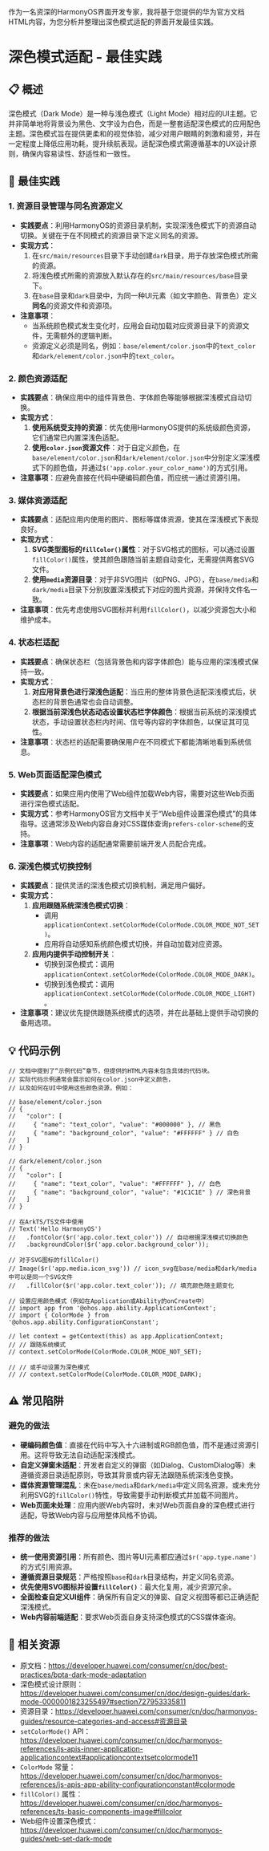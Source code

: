 作为一名资深的HarmonyOS界面开发专家，我将基于您提供的华为官方文档HTML内容，为您分析并整理出深色模式适配的界面开发最佳实践。

# 深色模式适配 - 最佳实践

## 📋 概述
深色模式（Dark Mode）是一种与浅色模式（Light Mode）相对应的UI主题。它并非简单地将背景设为黑色、文字设为白色，而是一整套适配深色模式的应用配色主题。深色模式旨在提供更柔和的视觉体验，减少对用户眼睛的刺激和疲劳，并在一定程度上降低应用功耗，提升续航表现。适配深色模式需遵循基本的UX设计原则，确保内容易读性、舒适性和一致性。

## 🎯 最佳实践

### 1. 资源目录管理与同名资源定义
- **实践要点**：利用HarmonyOS的资源目录机制，实现深浅色模式下的资源自动切换。关键在于在不同模式的资源目录下定义同名的资源。
- **实现方式**：
    1.  在`src/main/resources`目录下手动创建`dark`目录，用于存放深色模式所需的资源。
    2.  将浅色模式所需的资源放入默认存在的`src/main/resources/base`目录下。
    3.  在`base`目录和`dark`目录中，为同一种UI元素（如文字颜色、背景色）定义**同名**的资源文件和资源项。
- **注意事项**：
    *   当系统颜色模式发生变化时，应用会自动加载对应资源目录下的资源文件，无需额外的逻辑判断。
    *   资源定义必须是同名，例如：`base/element/color.json`中的`text_color`和`dark/element/color.json`中的`text_color`。

### 2. 颜色资源适配
- **实践要点**：确保应用中的组件背景色、字体颜色等能够根据深浅模式自动切换。
- **实现方式**：
    1.  **使用系统受支持的资源**：优先使用HarmonyOS提供的系统级颜色资源，它们通常已内置深浅色适配。
    2.  **使用`color.json`资源文件**：对于自定义颜色，在`base/element/color.json`和`dark/element/color.json`中分别定义深浅模式下的颜色值，并通过`$('app.color.your_color_name')`的方式引用。
- **注意事项**：应避免直接在代码中硬编码颜色值，而应统一通过资源引用。

### 3. 媒体资源适配
- **实践要点**：适配应用内使用的图片、图标等媒体资源，使其在深浅模式下表现良好。
- **实现方式**：
    1.  **SVG类型图标的`fillColor()`属性**：对于SVG格式的图标，可以通过设置`fillColor()`属性，使其颜色跟随当前主题自动变化，无需提供两套SVG文件。
    2.  **使用`media`资源目录**：对于非SVG图片（如PNG、JPG），在`base/media`和`dark/media`目录下分别放置深浅模式下对应的图片资源，并保持文件名一致。
- **注意事项**：优先考虑使用SVG图标并利用`fillColor()`，以减少资源包大小和维护成本。

### 4. 状态栏适配
- **实践要点**：确保状态栏（包括背景色和内容字体颜色）能与应用的深浅模式保持一致。
- **实现方式**：
    1.  **对应用背景色进行深浅色适配**：当应用的整体背景色适配深浅模式后，状态栏的背景色通常也会自动调整。
    2.  **根据当前深浅色状态动态设置状态栏字体颜色**：根据当前系统的深浅模式状态，手动设置状态栏内时间、信号等内容的字体颜色，以保证其可见性。
- **注意事项**：状态栏的适配需要确保用户在不同模式下都能清晰地看到系统信息。

### 5. Web页面适配深色模式
- **实践要点**：如果应用内使用了Web组件加载Web内容，需要对这些Web页面进行深色模式适配。
- **实现方式**：参考HarmonyOS官方文档中关于“Web组件设置深色模式”的具体指导。这通常涉及Web内容自身对CSS媒体查询`prefers-color-scheme`的支持。
- **注意事项**：Web内容的适配通常需要前端开发人员配合完成。

### 6. 深浅色模式切换控制
- **实践要点**：提供灵活的深浅色模式切换机制，满足用户偏好。
- **实现方式**：
    1.  **应用跟随系统深浅色模式切换**：
        *   调用`applicationContext.setColorMode(ColorMode.COLOR_MODE_NOT_SET)`。
        *   应用将自动感知系统颜色模式切换，并自动加载对应资源。
    2.  **应用内提供手动控制开关**：
        *   切换到深色模式：调用`applicationContext.setColorMode(ColorMode.COLOR_MODE_DARK)`。
        *   切换到浅色模式：调用`applicationContext.setColorMode(ColorMode.COLOR_MODE_LIGHT)`。
- **注意事项**：建议优先提供跟随系统模式的选项，并在此基础上提供手动切换的备用选项。

## 💡 代码示例

```arkts
// 文档中提到了“示例代码”章节，但提供的HTML内容未包含具体的代码块。
// 实际代码示例通常会展示如何在color.json中定义颜色，
// 以及如何在UI中使用这些颜色资源，例如：

// base/element/color.json
// {
//   "color": [
//     { "name": "text_color", "value": "#000000" }, // 黑色
//     { "name": "background_color", "value": "#FFFFFF" } // 白色
//   ]
// }

// dark/element/color.json
// {
//   "color": [
//     { "name": "text_color", "value": "#FFFFFF" }, // 白色
//     { "name": "background_color", "value": "#1C1C1E" } // 深色背景
//   ]
// }

// 在ArkTS/TS文件中使用
// Text('Hello HarmonyOS')
//   .fontColor($r('app.color.text_color')) // 自动根据深浅模式切换颜色
//   .backgroundColor($r('app.color.background_color'));

// 对于SVG图标的fillColor()
// Image($r('app.media.icon_svg')) // icon_svg在base/media和dark/media中可以是同一个SVG文件
//   .fillColor($r('app.color.text_color')); // 填充颜色随主题变化

// 设置应用颜色模式（例如在Application或Ability的onCreate中）
// import app from '@ohos.app.ability.ApplicationContext';
// import { ColorMode } from '@ohos.app.ability.ConfigurationConstant';

// let context = getContext(this) as app.ApplicationContext;
// // 跟随系统模式
// context.setColorMode(ColorMode.COLOR_MODE_NOT_SET);

// // 或手动设置为深色模式
// // context.setColorMode(ColorMode.COLOR_MODE_DARK);
```

## ⚠️ 常见陷阱

### 避免的做法
- **硬编码颜色值**：直接在代码中写入十六进制或RGB颜色值，而不是通过资源引用。这将导致无法自动适配深浅模式。
- **自定义弹窗未适配**：开发者自定义的弹窗（如Dialog、CustomDialog等）未遵循资源目录适配原则，导致其背景或内容无法跟随系统深浅色变换。
- **媒体资源管理混乱**：未在`base/media`和`dark/media`中定义同名资源，或未充分利用SVG的`fillColor()`特性，导致需要手动判断模式并加载不同图片。
- **Web页面未处理**：应用内嵌Web内容时，未对Web页面自身的深色模式进行适配，导致Web内容与应用整体风格不协调。

### 推荐的做法
- **统一使用资源引用**：所有颜色、图片等UI元素都应通过`$r('app.type.name')`的方式引用资源。
- **遵循资源目录规范**：严格按照`base`和`dark`目录结构，并定义同名资源。
- **优先使用SVG图标并设置`fillColor()`**：最大化复用，减少资源冗余。
- **全面检查自定义UI组件**：确保所有自定义的弹窗、自定义视图等都已正确适配深浅模式。
- **Web内容前端适配**：要求Web页面自身支持深色模式的CSS媒体查询。

## 🔗 相关资源
- 原文档：https://developer.huawei.com/consumer/cn/doc/best-practices/bpta-dark-mode-adaptation
- 深色模式设计原则：https://developer.huawei.com/consumer/cn/doc/design-guides/dark-mode-0000001823255497#section727953335811
- 资源目录：https://developer.huawei.com/consumer/cn/doc/harmonyos-guides/resource-categories-and-access#资源目录
- `setColorMode()` API：https://developer.huawei.com/consumer/cn/doc/harmonyos-references/js-apis-inner-application-applicationcontext#applicationcontextsetcolormode11
- `ColorMode` 常量：https://developer.huawei.com/consumer/cn/doc/harmonyos-references/js-apis-app-ability-configurationconstant#colormode
- `fillColor()` 属性：https://developer.huawei.com/consumer/cn/doc/harmonyos-references/ts-basic-components-image#fillcolor
- Web组件设置深色模式：https://developer.huawei.com/consumer/cn/doc/harmonyos-guides/web-set-dark-mode